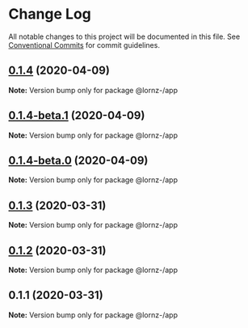 # Change Log

All notable changes to this project will be documented in this file.
See [Conventional Commits](https://conventionalcommits.org) for commit guidelines.

## [0.1.4](https://github.com/lornz-/lerna-semantic-release-demo/compare/@lornz-/app@0.1.4-beta.1...@lornz-/app@0.1.4) (2020-04-09)

**Note:** Version bump only for package @lornz-/app





## [0.1.4-beta.1](https://github.com/lornz-/lerna-semantic-release-demo/compare/@lornz-/app@0.1.4-beta.0...@lornz-/app@0.1.4-beta.1) (2020-04-09)

**Note:** Version bump only for package @lornz-/app





## [0.1.4-beta.0](https://github.com/lornz-/lerna-semantic-release-demo/compare/@lornz-/app@0.1.3...@lornz-/app@0.1.4-beta.0) (2020-04-09)

**Note:** Version bump only for package @lornz-/app





## [0.1.3](https://github.com/lornz-/lerna-semantic-release-demo/compare/@lornz-/app@0.1.2...@lornz-/app@0.1.3) (2020-03-31)

**Note:** Version bump only for package @lornz-/app





## [0.1.2](https://github.com/lornz-/lerna-semantic-release-demo/compare/@lornz-/app@0.1.1...@lornz-/app@0.1.2) (2020-03-31)

**Note:** Version bump only for package @lornz-/app





## 0.1.1 (2020-03-31)

**Note:** Version bump only for package @lornz-/app
